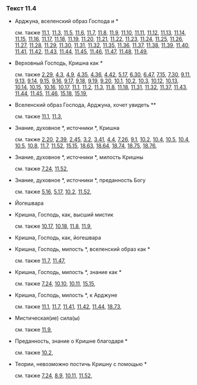 ### Текст 11.4
	
- Арджуна, вселенский образ Господа и *

	см. также  [11.1](../11/1101.md),  [11.3](../11/1103.md),  [11.5](../11/1105.md),  [11.6](../11/1106.md),  [11.7](../11/1107.md),  [11.8](../11/1108.md),  [11.9](../11/1109.md),  [11.10](../11/1110.md),  [11.11](../11/1111.md),  [11.12](../11/1112.md),  [11.13](../11/1113.md),  [11.14](../11/1114.md),  [11.15](../11/1115.md),  [11.16](../11/1116.md),  [11.17](../11/1117.md),  [11.18](../11/1118.md),  [11.19](../11/1119.md),  [11.20](../11/1120.md),  [11.21](../11/1121.md),  [11.22](../11/1122.md),  [11.23](../11/1123.md),  [11.24](../11/1124.md),  [11.25](../11/1125.md),  [11.26](../11/1126.md),  [11.27](../11/1127.md),  [11.28](../11/1128.md),  [11.29](../11/1129.md),  [11.30](../11/1130.md),  [11.31](../11/1131.md),  [11.32](../11/1132.md),  [11.35](../11/1135.md),  [11.36](../11/1136.md),  [11.37](../11/1137.md),  [11.38](../11/1138.md),  [11.39](../11/1139.md),  [11.40](../11/1140.md),  [11.41](../11/1141.md),  [11.42](../11/1142.md),  [11.43](../11/1143.md),  [11.44](../11/1144.md),  [11.45](../11/1145.md),  [11.46](../11/1146.md),  [11.47](../11/1147.md),  [11.48](../11/1148.md),  [11.49](../11/1149.md), 
	
- Верховный Господь, Кришна как *

	см. также  [2.29](../02/0229.md),  [4.3](../04/0403.md),  [4.9](../04/0409.md),  [4.35](../04/0435.md),  [4.36](../04/0436.md),  [4.42](../04/0442.md),  [5.17](../05/0517.md),  [6.30](../06/0630.md),  [6.47](../06/0647.md),  [7.15](../07/0715.md),  [7.30](../07/0730.md),  [9.11](../09/0911.md),  [9.13](../09/0913.md),  [9.14](../09/0914.md),  [9.15](../09/0915.md),  [9.16](../09/0916.md),  [9.17](../09/0917.md),  [9.18](../09/0918.md),  [9.19](../09/0919.md),  [9.20](../09/0920.md),  [10.1](../10/1001.md),  [10.2](../10/1002.md),  [10.3](../10/1003.md),  [10.12](../10/1012.md),  [10.13](../10/1013.md),  [10.14](../10/1014.md),  [10.15](../10/1015.md),  [10.16](../10/1016.md),  [10.17](../10/1017.md),  [11.1](../11/1101.md),  [11.2](../11/1102.md),  [11.3](../11/1103.md),  [11.8](../11/1108.md),  [11.18](../11/1118.md),  [11.31](../11/1131.md),  [11.32](../11/1132.md),  [11.37](../11/1137.md),  [11.43](../11/1143.md),  [11.44](../11/1144.md),  [11.45](../11/1145.md),  [11.46](../11/1146.md),  [15.18](../15/1518.md),  [15.19](../15/1519.md), 
	
- Вселенский образ Господа, Арджуна, хочет увидеть **

	см. также  [11.1](../11/1101.md),  [11.3](../11/1103.md), 
	
- Знание, духовное *, источники *, Кришна

	см. также  [2.20](../02/0220.md),  [2.39](../02/0239.md),  [2.45](../02/0245.md),  [3.2](../03/0302.md),  [3.41](../03/0341.md),  [4.4](../04/0404.md),  [7.26](../07/0726.md),  [9.1](../09/0901.md),  [10.2](../10/1002.md),  [10.4](../10/1004.md),  [10.5](../10/1005.md),  [10.4](../10/1004.md),  [10.5](../10/1005.md),  [10.8](../10/1008.md),  [11.7](../11/1107.md),  [11.52](../11/1152.md),  [15.15](../15/1515.md),  [18.63](../18/1863.md),  [18.64](../18/1864.md),  [18.74](../18/1874.md),  [18.75](../18/1875.md),  [18.76](../18/1876.md), 
	
- Знание, духовное *, источники *, милость Кришны

	см. также  [7.24](../07/0724.md),  [11.52](../11/1152.md), 
	
- Знание, духовное *, источники *, преданность Богу

	см. также  [5.16](../05/0516.md),  [5.17](../05/0517.md),  [10.2](../10/1002.md),  [11.52](../11/1152.md), 
	
- Йогешвара

	
- Кришна, Господь, как, высший мистик

	см. также  [10.17](../10/1017.md),  [10.18](../10/1018.md),  [11.8](../11/1108.md),  [11.9](../11/1109.md), 
	
- Кришна, Господь, как, йогешвара

	
- Кришна, Господь, милость *, вселенский образ как *

	см. также  [11.7](../11/1107.md),  [11.47](../11/1147.md), 
	
- Кришна, Господь, милость *, знание как *

	см. также  [7.24](../07/0724.md),  [10.10](../10/1010.md),  [10.11](../10/1011.md),  [15.15](../15/1515.md), 
	
- Кришна, Господь, милость *, к Арджуне

	см. также  [11.1](../11/1101.md),  [11.7](../11/1107.md),  [11.41](../11/1141.md),  [11.42](../11/1142.md),  [11.44](../11/1144.md),  [18.73](../18/1873.md), 
	
- Мистическая(ие) сила(ы)

	см. также  [11.9](../11/1109.md), 
	
- Преданность, знание о Кришне благодаря *

	см. также  [10.2](../10/1002.md), 
	
- Теории, невозможно постичь Кришну с помощью *

	см. также  [7.24](../07/0724.md),  [8.9](../08/0809.md),  [10.11](../10/1011.md),  [11.52](../11/1152.md), 
